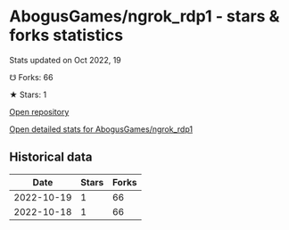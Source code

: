# AbogusGames/ngrok_rdp1 - stars & forks statistics

Stats updated on Oct 2022, 19

☋ Forks: 66

★ Stars: 1

[Open repository](https://github.com/AbogusGames/ngrok_rdp1)

[Open detailed stats for AbogusGames/ngrok_rdp1](https://reviewgithub.com/rep/AbogusGames/ngrok_rdp1)

## Historical data
| Date | Stars | Forks |
|------|-------|-------|
| 2022-10-19 | 1 | 66 | 
| 2022-10-18 | 1 | 66 | 


